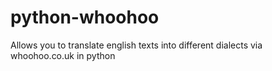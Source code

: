 # python-whoohoo
Allows you to translate english texts into different dialects via whoohoo.co.uk in python
